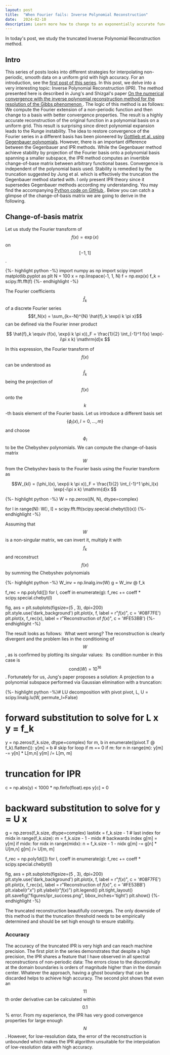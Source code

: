 ```yaml
---
layout: post
title:  "When Fourier fails: Inverse Polynomial Reconstruction"
date:   2024-02-10
description: Learn more how to change to an exponentially accurate function basis.
---
```


<script src="https://cdn.mathjax.org/mathjax/latest/MathJax.js?config=TeX-AMS-MML_HTMLorMML" type="text/javascript"></script>

<p class="intro"><span class="dropcap">I</span>n today's post, we study the truncated Inverse Polynomial Reconstruction method. </p>


## Intro
This series of posts looks into different strategies for interpolating non-periodic, smooth data on a uniform grid with high accuracy. For an introduction, see the <a href="https://kunkelalexander.github.io/blog/when-fourier-fails-filters-post/">first post of this series</a>. In this post, we delve into a very interesting topic: Inverse Polynomial Reconstruction (IPR). The method presented here is described in Jung's and Shizgal's paper <a href="https://www.sciencedirect.com/science/article/abs/pii/S0021999107000332"> On the numerical convergence with the inverse polynomial reconstruction method for the resolution of the Gibbs phenomenon </a>. The logic of this method is as follows: We compute the Fourier extension of a non-periodic function and then change to a basis with better convergence properties. The result is a highly accurate reconstruction of the original function in a polynomial basis on a uniform grid. This result is surprising since direct polynomial expansion leads to the Runge instability. The idea to restore convergence of the Fourier series in a different basis has been pioneered by <a href="https://www.sciencedirect.com/science/article/pii/0377042792902605"> Gottlieb et al. using Gegenbauer polynomials</a>. However, there is an important difference between the Gegenbauer and IPR methods. While the Gegenbauer method achieve stability by projection of the Fourier basis onto a polynomial basis spanning a smaller subspace, the IPR method computes an invertible change-of-base matrix between arbitrary functional bases. Convergence is independent of the polynomial basis used. Stability is remedied by the truncation suggested by Jung et al. which is effectively the truncation the Gegenbauer method started with. I only present IPR theory since it supersedes Gegenbauer methods according my understanding. You may find the accompanying <a href="https://github.com/KunkelAlexander/when-fourier-fails-python"> Python code on GitHub </a>. Below you can catch a glimpse of the change-of-basis matrix we are going to derive in the following.
<img src="{{ site.baseurl }}/assets/img/nonperiodicinterpolation-python/ipr_W.png" alt="">

## Change-of-basis matrix
Let us study the Fourier transform of $$f(x) = \exp(x)$$ on $$[-1, 1]$$.

{%- highlight python -%}
import numpy as np
import scipy
import matplotlib.pyplot as plt
N   = 100
x   = np.linspace(-1, 1, N)
f   = np.exp(x)
f_k = scipy.fft.fft(f)
{%- endhighlight -%}

The Fourier coefficients $$\hat{f}_k$$ of a discrete Fourier series $$f_N(x) = \sum_{k=-N}^{N} \hat{f}_k \exp(i k \pi x)$$ can be defined via the Fourier inner product

$$ \hat{f}_k \equiv (f(x), \exp(i k \pi x))_F = \frac{1}{2} \int_{-1}^1 f(x) \exp(-i\pi x k) \mathrm{d}x $$

In this expression, the Fourier transform of $$f(x)$$ can be understood as $$\hat{f}_k$$ being the projection of $$f(x)$$ onto the $$k$$-th basis element of the Fourier basis. Let us introduce a different basis set $$\{\phi_l(x), l = 0, ..., m\}$$ and choose $$\phi_l$$ to be the Chebyshev polynomials. We can compute the change-of-basis matrix $$W$$ from the Chebyshev basis to the Fourier basis using the Fourier transform as

$$W_{kl} = (\phi_l(x), \exp(i k \pi x))_F = \frac{1}{2} \int_{-1}^1 \phi_l(x) \exp(-i\pi x k) \mathrm{d}x $$

{%- highlight python -%}
W = np.zeros((N, N), dtype=complex)

for l in range(N):
    W[:, l] = scipy.fft.fft(scipy.special.chebyt(l)(x))
{%- endhighlight -%}

Assuming that $$W$$ is a non-singular matrix, we can invert it, multiply it with $$f_k$$ and reconstruct $$f(x)$$ by summing the Chebyshev polynomials

{%- highlight python -%}
W_inv = np.linalg.inv(W)
g     = W_inv @ f_k

f_rec = np.poly1d([])
for l, coeff in enumerate(g):
    f_rec += coeff * scipy.special.chebyt(l)

fig, axs = plt.subplots(figsize=(5 , 3), dpi=200)
plt.style.use('dark_background')
plt.plot(x, f, label = r"$f(x)$", c = '#08F7FE')
plt.plot(x, f_rec(x), label = r"Reconstruction of $f(x)$", c = '#FE53BB')
{%- endhighlight -%}

The result looks as follows:
<img src="{{ site.baseurl }}/assets/img/nonperiodicinterpolation-python/ipr_failure.png" alt="">
What went wrong? The reconstruction is clearly divergent and the problem lies in the conditioning of $$W$$, as is confirmed by plotting its singular values:
<img src="{{ site.baseurl }}/assets/img/nonperiodicinterpolation-python/ipr_svd.png" alt="">
Its condition number in this case is $$\mathrm{cond}(W) = 10^{16}$$. Fortunately for us, Jung's paper proposes a solution: A projection to  a polynomial subspace performed via Gaussian elimination with a truncation:

{%- highlight python -%}# LU decomposition with pivot
pivot, L, U = scipy.linalg.lu(W, permute_l=False)

# forward substitution to solve for L x y = f_k
y = np.zeros(f_k.size, dtype=complex)
for m, b in enumerate((pivot.T @ f_k).flatten()):
    y[m] = b
    # skip for loop if m == 0
    if m:
        for n in range(m):
            y[m] -= y[n] * L[m,n]
    y[m] /= L[m, m]

# truncation for IPR
c = np.abs(y) < 1000 * np.finfo(float).eps
y[c] = 0

# backward substitution to solve for y = U x
g = np.zeros(f_k.size, dtype=complex)
lastidx = f_k.size - 1  # last index
for midx in range(f_k.size):
    m = f_k.size - 1 - midx  # backwards index
    g[m] = y[m]
    if midx:
        for nidx in range(midx):
            n = f_k.size - 1  - nidx
            g[m] -= g[n] * U[m,n]
    g[m] /= U[m, m]


f_rec = np.poly1d([])
for l, coeff in enumerate(g):
    f_rec += coeff * scipy.special.chebyt(l)

fig, axs = plt.subplots(figsize=(5 , 3), dpi=200)
plt.style.use('dark_background')
plt.plot(x, f, label = r"$f(x)$", c = '#08F7FE')
plt.plot(x, f_rec(x), label = r"Reconstruction of $f(x)$", c = '#FE53BB')
plt.xlabel(r"$x$")
plt.ylabel(r"$f(x)$")
plt.legend()
plt.tight_layout()
plt.savefig("figures/ipr_success.png", bbox_inches='tight')
plt.show()
{%- endhighlight -%}

The truncated reconstruction beautifully converges. The only downside of this method is that the truncation threshold needs to be empirically determined and should be set high enough to ensure stability.
<img src="{{ site.baseurl }}/assets/img/nonperiodicinterpolation-python/ipr_success.png" alt="">

### Accuracy
The accuracy of the truncated IPR is very high and can reach machine precision. The first plot in the series demonstrates that despite a high precision, the IPR shares a feature that I have observed in all spectral reconstructions of non-periodic data: The errors close to the discontinuity at the domain boundaries is orders of magnitude higher than in the domain center. Whatever the approach, having a ghost boundary that can be discarded helps to achieve high accuracy. The second plot shows that even an $$11$$th order derivative can be calculated within $$0.1$$% error. From my experience, the IPR has very good convergence properties for large enough $$N$$. However, for low-resolution data, the error of the reconstruction is unbounded which makes the IPR algorithm unsuitable for the interpolation of low-resolution data with high accuracy.

<img src="{{ site.baseurl }}/assets/img/nonperiodicinterpolation-python/ipr_accuracy.png" alt="">